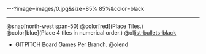 ---?image=images/0.jpg&size=85% 85%&color=black

---

@snap[north-west span-50]
@color[red](Place Tiles.)<BR>
@color[blue](Place 4 tiles in numerical order.)
@ol[list-bullets-black](false)
- GITPITCH Board Games Per Branch.
@olend

